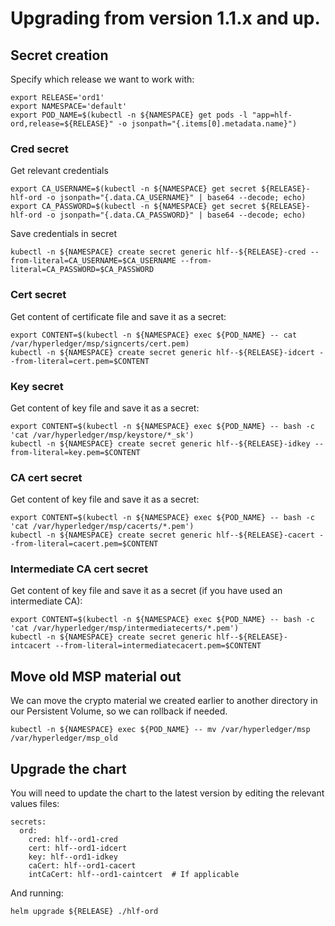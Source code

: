 # Upgrading from version 1.1.x and up.

## Secret creation

Specify which release we want to work with:

```
export RELEASE='ord1'
export NAMESPACE='default'
export POD_NAME=$(kubectl -n ${NAMESPACE} get pods -l "app=hlf-ord,release=${RELEASE}" -o jsonpath="{.items[0].metadata.name}")
```

### Cred secret

Get relevant credentials

```
export CA_USERNAME=$(kubectl -n ${NAMESPACE} get secret ${RELEASE}-hlf-ord -o jsonpath="{.data.CA_USERNAME}" | base64 --decode; echo)
export CA_PASSWORD=$(kubectl -n ${NAMESPACE} get secret ${RELEASE}-hlf-ord -o jsonpath="{.data.CA_PASSWORD}" | base64 --decode; echo)
 ```

Save credentials in secret

```
kubectl -n ${NAMESPACE} create secret generic hlf--${RELEASE}-cred --from-literal=CA_USERNAME=$CA_USERNAME --from-literal=CA_PASSWORD=$CA_PASSWORD
```

### Cert secret

Get content of certificate file and save it as a secret:

```
export CONTENT=$(kubectl -n ${NAMESPACE} exec ${POD_NAME} -- cat /var/hyperledger/msp/signcerts/cert.pem)
kubectl -n ${NAMESPACE} create secret generic hlf--${RELEASE}-idcert --from-literal=cert.pem=$CONTENT
```

### Key secret

Get content of key file and save it as a secret:

```
export CONTENT=$(kubectl -n ${NAMESPACE} exec ${POD_NAME} -- bash -c 'cat /var/hyperledger/msp/keystore/*_sk')
kubectl -n ${NAMESPACE} create secret generic hlf--${RELEASE}-idkey --from-literal=key.pem=$CONTENT
```

### CA cert secret

Get content of key file and save it as a secret:

```
export CONTENT=$(kubectl -n ${NAMESPACE} exec ${POD_NAME} -- bash -c 'cat /var/hyperledger/msp/cacerts/*.pem')
kubectl -n ${NAMESPACE} create secret generic hlf--${RELEASE}-cacert --from-literal=cacert.pem=$CONTENT
```

### Intermediate CA cert secret

Get content of key file and save it as a secret (if you have used an intermediate CA):

```
export CONTENT=$(kubectl -n ${NAMESPACE} exec ${POD_NAME} -- bash -c 'cat /var/hyperledger/msp/intermediatecerts/*.pem')
kubectl -n ${NAMESPACE} create secret generic hlf--${RELEASE}-intcacert --from-literal=intermediatecacert.pem=$CONTENT
```

## Move old MSP material out

We can move the crypto material we created earlier to another directory in our Persistent Volume, so we can rollback if needed.

```
kubectl -n ${NAMESPACE} exec ${POD_NAME} -- mv /var/hyperledger/msp /var/hyperledger/msp_old
```

## Upgrade the chart

You will need to update the chart to the latest version by editing the relevant values files:

```
secrets:
  ord:
    cred: hlf--ord1-cred
    cert: hlf--ord1-idcert
    key: hlf--ord1-idkey
    caCert: hlf--ord1-cacert
    intCaCert: hlf--ord1-caintcert  # If applicable
```

And running:

```
helm upgrade ${RELEASE} ./hlf-ord
```

